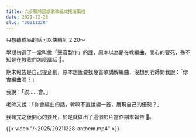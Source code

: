 ```yaml
---
title: 六步驟將國旗歌改編成搖滾風格
date: 2021-12-28
slug: "20211228"
---
```


只想聽成品的話可以快轉到 2:20～

學期初選了一堂叫做「聲音製作」的課，原本以為是在教編曲，開心的要死，殊不知是在教我們怎麼講話 🤔。

期末報告是自己提企劃，原本想說要找幾首歌講解編曲，沒想到老師問我說：「你會編曲嗎？」

我說：「誒......會。」

老師又說：「你會編曲的話，幹嘛不直接編一首，展現自己的優勢？」

我聽完之後開心的要死，於是就做出了這個影片當作期末報告 🤣。

{{< video "/~2025/20211228-anthem.mp4" >}}
